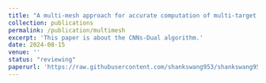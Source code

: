 ```yaml
---
title: "A multi-mesh approach for accurate computation of multi-target functionals in aerodynamics design"
collection: publications
permalink: /publication/multimesh
excerpt: 'This paper is about the CNNs-Dual algorithm.'
date: 2024-08-15
venue: ''
status: "reviewing"
paperurl: 'https://raw.githubusercontent.com/shankswang953/shankswang953.github.io/master/files/towardsII.pdf'
---
```

